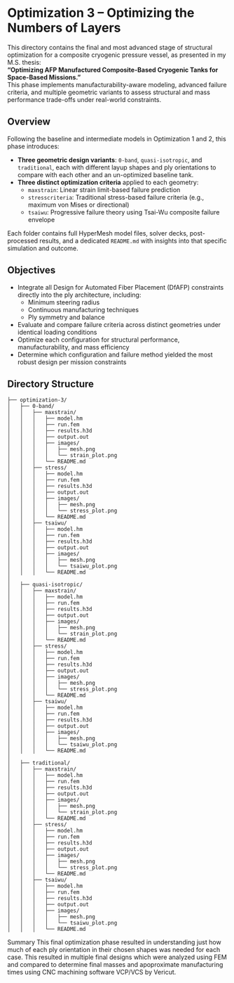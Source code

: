 # Optimization 3 – Optimizing the Numbers of Layers

This directory contains the final and most advanced stage of structural optimization for a composite cryogenic pressure vessel, as presented in my M.S. thesis:  
**“Optimizing AFP Manufactured Composite-Based Cryogenic Tanks for Space-Based Missions.”**  
This phase implements manufacturability-aware modeling, advanced failure criteria, and multiple geometric variants to assess structural and mass performance trade-offs under real-world constraints.

## Overview

Following the baseline and intermediate models in Optimization 1 and 2, this phase introduces:

- **Three geometric design variants**: `0-band`, `quasi-isotropic`, and `traditional`, each with different layup shapes and ply orientations to compare with each other and an un-optimized baseline tank.
- **Three distinct optimization criteria** applied to each geometry:
  - `maxstrain`: Linear strain limit-based failure prediction
  - `stresscriteria`: Traditional stress-based failure criteria (e.g., maximum von Mises or directional)
  - `tsaiwu`: Progressive failure theory using Tsai-Wu composite failure envelope

Each folder contains full HyperMesh model files, solver decks, post-processed results, and a dedicated `README.md` with insights into that specific simulation and outcome.

## Objectives

- Integrate all Design for Automated Fiber Placement (DfAFP) constraints directly into the ply architecture, including:
  - Minimum steering radius
  - Continuous manufacturing techniques
  - Ply symmetry and balance
- Evaluate and compare failure criteria across distinct geometries under identical loading conditions
- Optimize each configuration for structural performance, manufacturability, and mass efficiency
- Determine which configuration and failure method yielded the most robust design per mission constraints

## Directory Structure

```plaintext
├── optimization-3/
│   ├── 0-band/
│   │   ├── maxstrain/
│   │   │   ├── model.hm
│   │   │   ├── run.fem
│   │   │   ├── results.h3d
│   │   │   ├── output.out
│   │   │   ├── images/
│   │   │   │   ├── mesh.png
│   │   │   │   └── strain_plot.png
│   │   │   └── README.md
│   │   ├── stress/
│   │   │   ├── model.hm
│   │   │   ├── run.fem
│   │   │   ├── results.h3d
│   │   │   ├── output.out
│   │   │   ├── images/
│   │   │   │   ├── mesh.png
│   │   │   │   └── stress_plot.png
│   │   │   └── README.md
│   │   ├── tsaiwu/
│   │   │   ├── model.hm
│   │   │   ├── run.fem
│   │   │   ├── results.h3d
│   │   │   ├── output.out
│   │   │   ├── images/
│   │   │   │   ├── mesh.png
│   │   │   │   └── tsaiwu_plot.png
│   │   │   └── README.md
│
│   ├── quasi-isotropic/
│   │   ├── maxstrain/
│   │   │   ├── model.hm
│   │   │   ├── run.fem
│   │   │   ├── results.h3d
│   │   │   ├── output.out
│   │   │   ├── images/
│   │   │   │   ├── mesh.png
│   │   │   │   └── strain_plot.png
│   │   │   └── README.md
│   │   ├── stress/
│   │   │   ├── model.hm
│   │   │   ├── run.fem
│   │   │   ├── results.h3d
│   │   │   ├── output.out
│   │   │   ├── images/
│   │   │   │   ├── mesh.png
│   │   │   │   └── stress_plot.png
│   │   │   └── README.md
│   │   ├── tsaiwu/
│   │   │   ├── model.hm
│   │   │   ├── run.fem
│   │   │   ├── results.h3d
│   │   │   ├── output.out
│   │   │   ├── images/
│   │   │   │   ├── mesh.png
│   │   │   │   └── tsaiwu_plot.png
│   │   │   └── README.md
│
│   ├── traditional/
│   │   ├── maxstrain/
│   │   │   ├── model.hm
│   │   │   ├── run.fem
│   │   │   ├── results.h3d
│   │   │   ├── output.out
│   │   │   ├── images/
│   │   │   │   ├── mesh.png
│   │   │   │   └── strain_plot.png
│   │   │   └── README.md
│   │   ├── stress/
│   │   │   ├── model.hm
│   │   │   ├── run.fem
│   │   │   ├── results.h3d
│   │   │   ├── output.out
│   │   │   ├── images/
│   │   │   │   ├── mesh.png
│   │   │   │   └── stress_plot.png
│   │   │   └── README.md
│   │   ├── tsaiwu/
│   │   │   ├── model.hm
│   │   │   ├── run.fem
│   │   │   ├── results.h3d
│   │   │   ├── output.out
│   │   │   ├── images/
│   │   │   │   ├── mesh.png
│   │   │   │   └── tsaiwu_plot.png
│   │   │   └── README.md
```

Summary
This final optimization phase resulted in understanding just how much of each ply orientation in their chosen shapes was needed for each case. This resulted in multiple final designs which were analyzed using FEM and compared to determine final masses and apoproximate manufacturing times using CNC machining software VCP/VCS by Vericut. 
